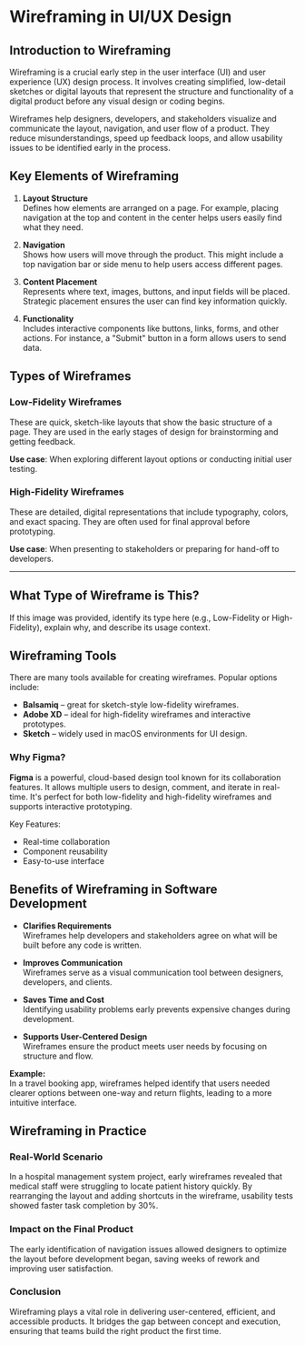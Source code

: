 # Wireframing in UI/UX Design

## Introduction to Wireframing

Wireframing is a crucial early step in the user interface (UI) and user experience (UX) design process. It involves creating simplified, low-detail sketches or digital layouts that represent the structure and functionality of a digital product before any visual design or coding begins.

Wireframes help designers, developers, and stakeholders visualize and communicate the layout, navigation, and user flow of a product. They reduce misunderstandings, speed up feedback loops, and allow usability issues to be identified early in the process.
## Key Elements of Wireframing

1. **Layout Structure**  
   Defines how elements are arranged on a page. For example, placing navigation at the top and content in the center helps users easily find what they need.

2. **Navigation**  
   Shows how users will move through the product. This might include a top navigation bar or side menu to help users access different pages.

3. **Content Placement**  
   Represents where text, images, buttons, and input fields will be placed. Strategic placement ensures the user can find key information quickly.

4. **Functionality**  
   Includes interactive components like buttons, links, forms, and other actions. For instance, a "Submit" button in a form allows users to send data.
## Types of Wireframes

### Low-Fidelity Wireframes
These are quick, sketch-like layouts that show the basic structure of a page. They are used in the early stages of design for brainstorming and getting feedback.

**Use case**: When exploring different layout options or conducting initial user testing.

### High-Fidelity Wireframes
These are detailed, digital representations that include typography, colors, and exact spacing. They are often used for final approval before prototyping.

**Use case**: When presenting to stakeholders or preparing for hand-off to developers.

---

## What Type of Wireframe is This?

If this image was provided, identify its type here (e.g., Low-Fidelity or High-Fidelity), explain why, and describe its usage context.
## Wireframing Tools

There are many tools available for creating wireframes. Popular options include:

- **Balsamiq** – great for sketch-style low-fidelity wireframes.
- **Adobe XD** – ideal for high-fidelity wireframes and interactive prototypes.
- **Sketch** – widely used in macOS environments for UI design.

### Why Figma?

**Figma** is a powerful, cloud-based design tool known for its collaboration features. It allows multiple users to design, comment, and iterate in real-time. It's perfect for both low-fidelity and high-fidelity wireframes and supports interactive prototyping.

Key Features:
- Real-time collaboration
- Component reusability
- Easy-to-use interface
## Benefits of Wireframing in Software Development

- **Clarifies Requirements**  
  Wireframes help developers and stakeholders agree on what will be built before any code is written.

- **Improves Communication**  
  Wireframes serve as a visual communication tool between designers, developers, and clients.

- **Saves Time and Cost**  
  Identifying usability problems early prevents expensive changes during development.

- **Supports User-Centered Design**  
  Wireframes ensure the product meets user needs by focusing on structure and flow.

**Example:**  
In a travel booking app, wireframes helped identify that users needed clearer options between one-way and return flights, leading to a more intuitive interface.
## Wireframing in Practice

### Real-World Scenario

In a hospital management system project, early wireframes revealed that medical staff were struggling to locate patient history quickly. By rearranging the layout and adding shortcuts in the wireframe, usability tests showed faster task completion by 30%.

### Impact on the Final Product

The early identification of navigation issues allowed designers to optimize the layout before development began, saving weeks of rework and improving user satisfaction.

### Conclusion

Wireframing plays a vital role in delivering user-centered, efficient, and accessible products. It bridges the gap between concept and execution, ensuring that teams build the right product the first time.

